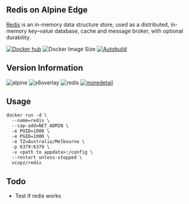 ## Redis on Alpine Edge
[Redis](https://redis.io/) is an in-memory data structure store, used as a distributed, in-memory key–value database, cache and message broker, with optional durability.

[![Docker hub](https://img.shields.io/badge/docker%20hub-link-blue?style=for-the-badge&logo=docker)](https://hub.docker.com/repository/docker/vcxpz/redis) ![Docker Image Size](https://img.shields.io/docker/image-size/vcxpz/redis?style=for-the-badge&logo=docker) [![Autobuild](https://img.shields.io/badge/auto%20build-disabled-grey?style=for-the-badge&logo=docker?color=d1aa67)](https://github.com/hydazz/docker-redis/actions?query=workflow%3A%22Cron+Update+CI%22)

## Version Information
![alpine](https://img.shields.io/badge/alpine-edge-0D597F?style=for-the-badge&logo=alpine-linux) ![s6overlay](https://img.shields.io/badge/s6--overlay-2.1.0.2-blue?style=for-the-badge) ![redis](https://img.shields.io/badge/redis--DC382D?style=for-the-badge&logo=redis) [![moredetail](https://img.shields.io/badge/more-detail-blue?style=for-the-badge)](https://github.com/hydazz/docker-redis/blob/main/package_versions.txt)

## Usage
```
docker run -d \
  --name=redis \
  --cap-add=NET_ADMIN \
  -e PUID=1000 \
  -e PGID=1000 \
  -e TZ=Australia/Melbourne \
  -p 6379:6379 \
  -v <path to appdata>:/config \
  --restart unless-stopped \
  vcxpz/redis
```

## Todo
* Test if redis works
